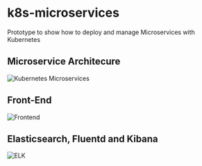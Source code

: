 # k8s-microservices
Prototype to show how to deploy and manage Microservices with Kubernetes

## Microservice Architecure

![Kubernetes Microservices](https://user-images.githubusercontent.com/6102063/78102179-8add3000-739e-11ea-93a5-81833c9fd683.png)

## Front-End

![Frontend](https://user-images.githubusercontent.com/6102063/78102330-f0c9b780-739e-11ea-9381-67dbb9d17d7f.png)

## Elasticsearch, Fluentd and Kibana

![ELK](https://user-images.githubusercontent.com/6102063/79061485-9bff2a00-7c45-11ea-831a-3b8d1cd2f531.png)
